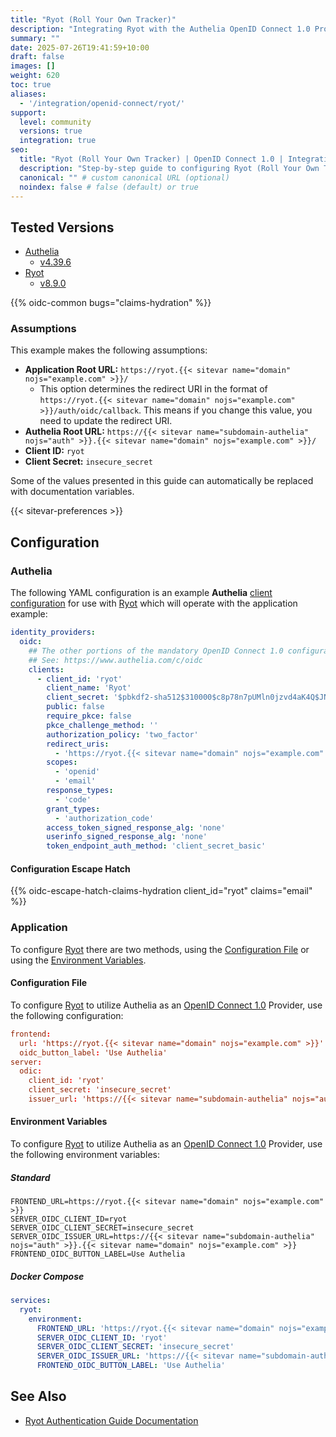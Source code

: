 ```yaml
---
title: "Ryot (Roll Your Own Tracker)"
description: "Integrating Ryot with the Authelia OpenID Connect 1.0 Provider."
summary: ""
date: 2025-07-26T19:41:59+10:00
draft: false
images: []
weight: 620
toc: true
aliases:
  - '/integration/openid-connect/ryot/'
support:
  level: community
  versions: true
  integration: true
seo:
  title: "Ryot (Roll Your Own Tracker) | OpenID Connect 1.0 | Integration"
  description: "Step-by-step guide to configuring Ryot (Roll Your Own Tracker) with OpenID Connect 1.0 for secure SSO. Enhance your login flow using Authelia’s modern identity management."
  canonical: "" # custom canonical URL (optional)
  noindex: false # false (default) or true
---
```


## Tested Versions

- [Authelia]
  - [v4.39.6](https://github.com/authelia/authelia/releases/tag/v4.39.6)
- [Ryot]
  - [v8.9.0](https://github.com/IgnisDa/ryot/releases/tag/v8.9.0)

{{% oidc-common bugs="claims-hydration" %}}

### Assumptions

This example makes the following assumptions:

- __Application Root URL:__ `https://ryot.{{< sitevar name="domain" nojs="example.com" >}}/`
  - This option determines the redirect URI in the format of
    `https://ryot.{{< sitevar name="domain" nojs="example.com" >}}/auth/oidc/callback`.
    This means if you change this value, you need to update the redirect URI.
- __Authelia Root URL:__ `https://{{< sitevar name="subdomain-authelia" nojs="auth" >}}.{{< sitevar name="domain" nojs="example.com" >}}/`
- __Client ID:__ `ryot`
- __Client Secret:__ `insecure_secret`

Some of the values presented in this guide can automatically be replaced with documentation variables.

{{< sitevar-preferences >}}

## Configuration

### Authelia

The following YAML configuration is an example __Authelia__ [client configuration] for use with [Ryot] which
will operate with the application example:

```yaml {title="configuration.yml"}
identity_providers:
  oidc:
    ## The other portions of the mandatory OpenID Connect 1.0 configuration go here.
    ## See: https://www.authelia.com/c/oidc
    clients:
      - client_id: 'ryot'
        client_name: 'Ryot'
        client_secret: '$pbkdf2-sha512$310000$c8p78n7pUMln0jzvd4aK4Q$JNRBzwAo0ek5qKn50cFzzvE9RXV88h1wJn5KGiHrD0YKtZaR/nCb2CJPOsKaPK0hjf.9yHxzQGZziziccp6Yng'  # The digest of 'insecure_secret'.
        public: false
        require_pkce: false
        pkce_challenge_method: ''
        authorization_policy: 'two_factor'
        redirect_uris:
          - 'https://ryot.{{< sitevar name="domain" nojs="example.com" >}}/api/auth'
        scopes:
          - 'openid'
          - 'email'
        response_types:
          - 'code'
        grant_types:
          - 'authorization_code'
        access_token_signed_response_alg: 'none'
        userinfo_signed_response_alg: 'none'
        token_endpoint_auth_method: 'client_secret_basic'
```

#### Configuration Escape Hatch

{{% oidc-escape-hatch-claims-hydration client_id="ryot" claims="email" %}}

### Application

To configure [Ryot] there are two methods, using the [Configuration File](#configuration-file) or using the
[Environment Variables](#environment-variables).

#### Configuration File

To configure [Ryot] to utilize Authelia as an [OpenID Connect 1.0] Provider, use the following configuration:

```toml {title="config.yaml"}
frontend:
  url: 'https://ryot.{{< sitevar name="domain" nojs="example.com" >}}'
  oidc_button_label: 'Use Authelia'
server:
  odic:
    client_id: 'ryot'
    client_secret: 'insecure_secret'
    issuer_url: 'https://{{< sitevar name="subdomain-authelia" nojs="auth" >}}.{{< sitevar name="domain" nojs="example.com" >}}'
```

#### Environment Variables

To configure [Ryot] to utilize Authelia as an [OpenID Connect 1.0] Provider, use the following environment
variables:

##### Standard

```shell {title=".env"}
FRONTEND_URL=https://ryot.{{< sitevar name="domain" nojs="example.com" >}}
SERVER_OIDC_CLIENT_ID=ryot
SERVER_OIDC_CLIENT_SECRET=insecure_secret
SERVER_OIDC_ISSUER_URL=https://{{< sitevar name="subdomain-authelia" nojs="auth" >}}.{{< sitevar name="domain" nojs="example.com" >}}
FRONTEND_OIDC_BUTTON_LABEL=Use Authelia
```

##### Docker Compose

```yaml {title="compose.yml"}
services:
  ryot:
    environment:
      FRONTEND_URL: 'https://ryot.{{< sitevar name="domain" nojs="example.com" >}}'
      SERVER_OIDC_CLIENT_ID: 'ryot'
      SERVER_OIDC_CLIENT_SECRET: 'insecure_secret'
      SERVER_OIDC_ISSUER_URL: 'https://{{< sitevar name="subdomain-authelia" nojs="auth" >}}.{{< sitevar name="domain" nojs="example.com" >}}'
      FRONTEND_OIDC_BUTTON_LABEL: 'Use Authelia'
```

## See Also

- [Ryot Authentication Guide Documentation](https://docs.ryot.io/guides/authentication.html)

[Authelia]: https://www.authelia.com
[Ryot]: https://ryot.io/
[OpenID Connect 1.0]: ../../introduction.md
[client configuration]: ../../../../configuration/identity-providers/openid-connect/clients.md

